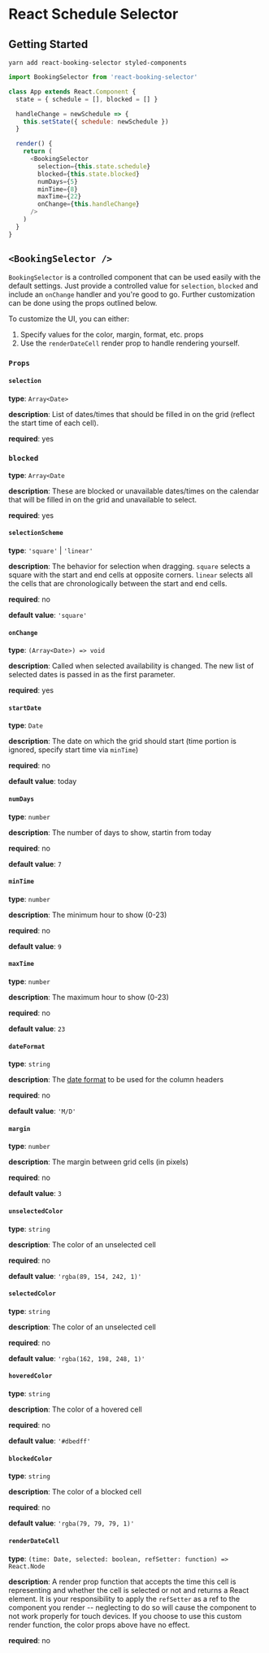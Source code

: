 # React Schedule Selector

## Getting Started

```
yarn add react-booking-selector styled-components
```

```js
import BookingSelector from 'react-booking-selector'

class App extends React.Component {
  state = { schedule = [], blocked = [] }

  handleChange = newSchedule => {
    this.setState({ schedule: newSchedule })
  }

  render() {
    return (
      <BookingSelector
        selection={this.state.schedule}
        blocked={this.state.blocked}
        numDays={5}
        minTime={8}
        maxTime={22}
        onChange={this.handleChange}
      />
    )
  }
}
```

## `<BookingSelector />`

`BookingSelector` is a controlled component that can be used easily with the default settings. Just provide a controlled value for `selection`, `blocked` and include an `onChange` handler and you're good to go. Further customization can be done using the props outlined below.

To customize the UI, you can either:

1.  Specify values for the color, margin, format, etc. props
2.  Use the `renderDateCell` render prop to handle rendering yourself.

### `Props`

#### `selection`

**type**: `Array<Date>`

**description**: List of dates/times that should be filled in on the grid (reflect the start time of each cell).

**required**: yes

### `blocked`

**type**: `Array<Date`

**description**: These are blocked or unavailable dates/times on the calendar that will be filled in on the grid and unavailable to select.

**required**: yes

#### `selectionScheme`

**type**: `'square'` | `'linear'`

**description**: The behavior for selection when dragging. `square` selects a square with the start and end cells at opposite corners. `linear` selects all the cells that are chronologically between the start and end cells.

**required**: no

**default value**: `'square'`

#### `onChange`

**type**: `(Array<Date>) => void`

**description**: Called when selected availability is changed. The new list of selected dates is passed in as the first parameter.

**required**: yes

#### `startDate`

**type**: `Date`

**description**: The date on which the grid should start (time portion is ignored, specify start time via `minTime`) 

**required**: no

**default value**: today

#### `numDays`

**type**: `number`

**description**: The number of days to show, startin from today

**required**: no

**default value**: `7`

#### `minTime`

**type**: `number`

**description**: The minimum hour to show (0-23)

**required**: no

**default value**: `9`

#### `maxTime`

**type**: `number`

**description**: The maximum hour to show (0-23)

**required**: no

**default value**: `23`

#### `dateFormat`

**type**: `string`

**description**: The [date format](https://date-fns.org/v1.29.0/docs/format) to be used for the column headers

**required**: no

**default value**: `'M/D'`

#### `margin`

**type**: `number`

**description**: The margin between grid cells (in pixels)

**required**: no

**default value**: `3`

#### `unselectedColor`

**type**: `string`

**description**: The color of an unselected cell

**required**: no

**default value**: `'rgba(89, 154, 242, 1)'`

#### `selectedColor`

**type**: `string`

**description**: The color of an unselected cell

**required**: no

**default value**: `'rgba(162, 198, 248, 1)'`

#### `hoveredColor`

**type**: `string`

**description**: The color of a hovered cell

**required**: no

**default value**: `'#dbedff'`

#### `blockedColor`

**type**: `string`

**description**: The color of a blocked cell

**required**: no

**default value**: `'rgba(79, 79, 79, 1)'`

#### `renderDateCell`

**type**: `(time: Date, selected: boolean, refSetter: function) => React.Node`

**description**: A render prop function that accepts the time this cell is representing and whether the cell is selected or not and returns a React element. It is your responsibility to apply the `refSetter` as a ref to the component you render -- neglecting to do so will cause the component to not work properly for touch devices. If you choose to use this custom render function, the color props above have no effect.

**required**: no
